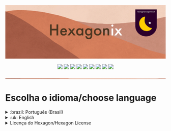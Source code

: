 <p align="center">
<img src="https://github.com/hexagonix/Doc/blob/main/Img/banner.png">
</p>

<div align="center">

![](https://img.shields.io/github/license/hexagonix/Hexagon.svg)
![](https://img.shields.io/github/stars/hexagonix/Hexagon.svg)
![](https://img.shields.io/github/issues/hexagonix/Hexagon.svg)
![](https://img.shields.io/github/issues-closed/hexagonix/Hexagon.svg)
![](https://img.shields.io/github/issues-pr/hexagonix/Hexagon.svg)
![](https://img.shields.io/github/issues-pr-closed/hexagonix/Hexagon.svg)
![](https://img.shields.io/github/downloads/hexagonix/Hexagon/total.svg)
![](https://img.shields.io/github/release/hexagonix/Hexagon.svg)
[![](https://img.shields.io/twitter/follow/hexagonixOS.svg?style=social&label=Follow%20%40HexagonixOS)](https://twitter.com/hexagonixOS)

</div>

<!-- Vai funcionar como <hr> -->

<img src="https://github.com/hexagonix/Doc/blob/main/Img/hr.png" width="100%" height="2px" />

# Escolha o idioma/choose language

<details title="Português (Brasil)" align='left'>
<summary align='left'>:brazil: Português (Brasil)</summary>

## Kernel Hexagon

<p align="center">
<img src="https://github.com/hexagonix/Doc/blob/main/Img/LogoHexagon.png" width="200" height="200">
</p>

<div align="justify">

O Hexagon é um `núcleo` (kernel) monolítico executado em `modo protegido` 32-bit, desenvolvido puramente em Assembly para a arquitetura PC (i386). É um kernel escrito do zero, visando a velocidade e a compatibilidade de harware moderno, mas também sendo capaz de ser executado em hardware mais antigo (Pentium III ou superiores, com 32 MB de memória RAM ou mais). No momento, garante um ambiente monoutilizador, apesar do uso de terminais virtuais, e monotarefa, apesar da capacidade de carregar, manter em memória e controlar mais de um processo por vez, em uma pilha de execução de ordem cronológica. Futuramente o kernel poderá receber suporte a execução de múltiplos processos em multitarefa preemptiva. O Hexagon foi projetado para ser um kernel Unix-like e compõe a base do `Hexagonix`, embora independente deste. Ele executa imagens executáveis no formato `HAPP`, desenvolvido exclusivamente para o Hexagon. Ele também implementa uma API bastante sofisticada acessível através de uma chamada de sistema padronizada e documentada, como você pode ver abaixo.

Algumas características do Hexagon:

- [x] Suporte a processadores i386 (Pentium III ou superiores);
- [x] Suporte a dispositivos com 32 MB de memória RAM ou mais;
- [x] Suporte a ambiente de usuário;
- [x] Chamada de sistema com 68 funções sofisticadas acessadas pelo ambiente de usuário;
- [x] Formato binário executável próprio (HAPP);
- [x] Unix-like;
- [x] Completamente escrito em Assembly i386;
- [x] Self-hosting (o montador usado para construir o Hexagon pode ser executado sobre ele);
- [x] Sistema de arquivos virtual;
- [x] Abstração de dispositivos;
- [x] Suporte total a leitura e escrita em sistemas de arquivos FAT16;
- [x] Suporte a gráficos VESA VBE e em múltiplas resoluções;
- [x] Suporte a modo texto;
- [x] Motor de renderização de fontes gráficas, que podem ser alteradas pelo usuário;
- [x] Suporte a relógio em tempo real;
- [x] Suporte a portas seriais e paralelas (comunicação serial, debug e impressão);
- [x] Compatível com carregador de inicialização próprio (Hexagon Boot - HBoot);
- [x] Suporte a usuários e permissões.

Outras características que estão sendo desenvolvidas:

- [ ] Procura e enumeração de todos os dispositivos PCI;
- [ ] Multitarefa preemptiva.

> Você pode ajudar a implementar as funções em desenvolvimento acima!

> **Este arquivo não fornece informações técnicas sobre o kernel Hexagon. Para acessar a documentação técnica completa, clique [aqui](https://github.com/hexagonix/Doc/blob/main/Hexagon/README.pt.md).**

</div>

</details>

<details title="English" align='left'>
<summary align='left'>:uk: English</summary>

## Hexagon kernel

<p align="center">
<img src="https://github.com/hexagonix/Doc/blob/main/Img/LogoHexagon.png" width="200" height="200">
</p>

<div align="justify">

Hexagon is a monolithic `kernel` running in 32-bit `protected mode`, developed purely in Assembly for the PC (i386) architecture. It is a kernel written from scratch, aiming for the speed and compatibility of modern hardware, but also being able to run on older hardware (Pentium III or higher, with 32 MB of RAM or more). At the moment, it guarantees a single-user environment, despite the use of virtual terminals, and single-tasking, despite the ability to load, keep in memory and control more than one process at a time, in a chronological order execution stack. In the future, the kernel may support the execution of multiple processes in preemptive multitasking. Hexagon was designed to be a Unix-like kernel and forms the basis of `Hexagonix`, albeit independently of it. It runs executable images in the `HAPP` format, developed exclusively for Hexagon. It also implements a very sophisticated API accessible through a standardized and documented system call, as you can see below.

Some features of Hexagon:

- [x] Support for i386 processors (Pentium III or higher);
- [x] Support for devices with 32 MB of RAM or more;
- [x] User environment support;
- [x] System call with 68 sophisticated functions accessed by the user environment;
- [x] Own executable binary format (HAPP);
- [x] Unix-like;
- [x] Completely written in i386 Assembly;
- [x] Self-hosting (the assembler used to build the Hexagon can run on top of it);
- [x] Virtual file system;
- [x] Device abstraction;
- [x] Full support for reading and writing on FAT16 file systems;
- [x] VESA VBE and multi-resolution graphics support;
- [x] Text mode support;
- [x] Graphic font rendering engine, which can be changed by the user;
- [x] Real-time clock support;
- [x] Support for serial and parallel ports (serial communication, debug and printing);
- [x] Supports own boot loader (Hexagon Boot - HBoot);
- [x] Support for users and permissions.

Other features being developed:

- [ ] Search and enumeration of all PCI devices;
- [ ] Preemptive multitasking.

> You can help implement the above development functions!

> **This file does not provide technical information about the Hexagon kernel. To access the complete technical documentation, click [here](https://github.com/hexagonix/Doc/tree/main/Hexagon/README.en.md).**

</div>

</details>

<details title="Hexagon License" align='left'>
<br>
<summary align='left'>Licença do Hexagon/Hexagon License</summary>

<div align="justify">

Hexagonix Operating System

BSD 3-Clause License

Copyright (c) 2015-2025, Felipe Miguel Nery Lunkes<br>
All rights reserved.

Redistribution and use in source and binary forms, with or without modification, are permitted provided that the following conditions are met:

Redistributions of source code must retain the above copyright notice, this list of conditions and the following disclaimer.

Redistributions in binary form must reproduce the above copyright notice, this list of conditions and the following disclaimer in the documentation and/or other materials provided with the distribution.

Neither the name of the copyright holder nor the names of its contributors may be used to endorse or promote products derived from this software without specific prior written permission.

THIS SOFTWARE IS PROVIDED BY THE COPYRIGHT HOLDERS AND CONTRIBUTORS "AS IS" AND ANY EXPRESS OR IMPLIED WARRANTIES, INCLUDING, BUT NOT LIMITED TO, THE IMPLIED WARRANTIES OF MERCHANTABILITY AND FITNESS FOR A PARTICULAR PURPOSE ARE DISCLAIMED. IN NO EVENT SHALL THE COPYRIGHT HOLDER OR CONTRIBUTORS BE LIABLE FOR ANY DIRECT, INDIRECT, INCIDENTAL, SPECIAL, EXEMPLARY, OR CONSEQUENTIAL DAMAGES (INCLUDING, BUT NOT LIMITED TO, PROCUREMENT OF SUBSTITUTE GOODS OR SERVICES; LOSS OF USE, DATA, OR PROFITS; OR BUSINESS INTERRUPTION) HOWEVER CAUSED AND ON ANY THEORY OF LIABILITY, WHETHER IN CONTRACT, STRICT LIABILITY, OR TORT (INCLUDING NEGLIGENCE OR OTHERWISE) ARISING IN ANY WAY OUT OF THE USE OF THIS SOFTWARE, EVEN IF ADVISED OF THE POSSIBILITY OF SUCH DAMAGE.

</div>

</details>